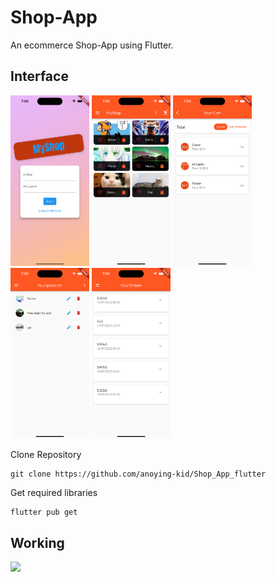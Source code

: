 # Shop-App
An ecommerce Shop-App using Flutter.

## Interface

<p>
    <img src="screenshots/home.png" width="25%"/>
    <img src="screenshots/product.png" width="25%"/>
    <img src="screenshots/cart.png" width="25%"/>
    <img src="screenshots/manage.png" width="25%"/>
    <img src="screenshots/orders.png" width="25%"/>
</p>

Clone Repository
```
git clone https://github.com/anoying-kid/Shop_App_flutter
```

Get required libraries
```
flutter pub get
```

## Working

<img src= "screenshots/demo.gif" width="50%">
